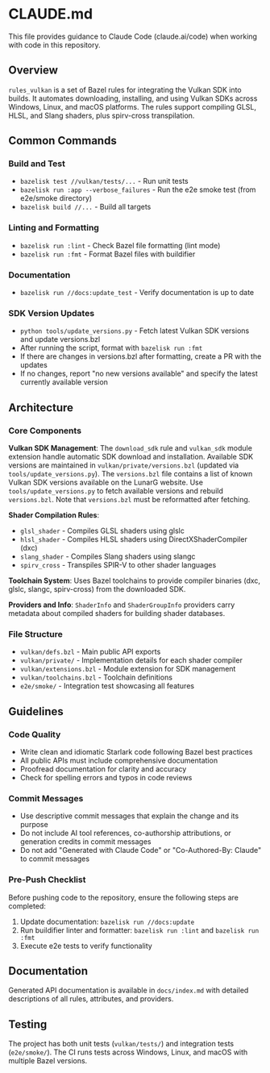 # CLAUDE.md

This file provides guidance to Claude Code (claude.ai/code) when working with code in this repository.

## Overview

`rules_vulkan` is a set of Bazel rules for integrating the Vulkan SDK into builds. It automates downloading,
installing, and using Vulkan SDKs across Windows, Linux, and macOS platforms. The rules support compiling GLSL,
HLSL, and Slang shaders, plus spirv-cross transpilation.

## Common Commands

### Build and Test
- `bazelisk test //vulkan/tests/...` - Run unit tests
- `bazelisk run :app --verbose_failures` - Run the e2e smoke test (from e2e/smoke directory)
- `bazelisk build //...` - Build all targets

### Linting and Formatting
- `bazelisk run :lint` - Check Bazel file formatting (lint mode)
- `bazelisk run :fmt` - Format Bazel files with buildifier

### Documentation
- `bazelisk run //docs:update_test` - Verify documentation is up to date

### SDK Version Updates
- `python tools/update_versions.py` - Fetch latest Vulkan SDK versions and update versions.bzl
- After running the script, format with `bazelisk run :fmt`
- If there are changes in versions.bzl after formatting, create a PR with the updates
- If no changes, report "no new versions available" and specify the latest currently available version

## Architecture

### Core Components

**Vulkan SDK Management**: The `download_sdk` rule and `vulkan_sdk` module extension handle automatic SDK download
and installation. Available SDK versions are maintained in `vulkan/private/versions.bzl` (updated via
`tools/update_versions.py`). The `versions.bzl` file contains a list of known Vulkan SDK versions available on the
LunarG website. Use `tools/update_versions.py` to fetch available versions and rebuild `versions.bzl`. Note that
`versions.bzl` must be reformatted after fetching.

**Shader Compilation Rules**: 
- `glsl_shader` - Compiles GLSL shaders using glslc
- `hlsl_shader` - Compiles HLSL shaders using DirectXShaderCompiler (dxc)
- `slang_shader` - Compiles Slang shaders using slangc
- `spirv_cross` - Transpiles SPIR-V to other shader languages

**Toolchain System**: Uses Bazel toolchains to provide compiler binaries (dxc, glslc, slangc, spirv-cross) from the
downloaded SDK.

**Providers and Info**: `ShaderInfo` and `ShaderGroupInfo` providers carry metadata about compiled shaders for
building shader databases.

### File Structure

- `vulkan/defs.bzl` - Main public API exports
- `vulkan/private/` - Implementation details for each shader compiler
- `vulkan/extensions.bzl` - Module extension for SDK management
- `vulkan/toolchains.bzl` - Toolchain definitions
- `e2e/smoke/` - Integration test showcasing all features

## Guidelines

### Code Quality
- Write clean and idiomatic Starlark code following Bazel best practices
- All public APIs must include comprehensive documentation
- Proofread documentation for clarity and accuracy
- Check for spelling errors and typos in code reviews

### Commit Messages
- Use descriptive commit messages that explain the change and its purpose
- Do not include AI tool references, co-authorship attributions, or generation credits in commit messages
- Do not add "Generated with Claude Code" or "Co-Authored-By: Claude" to commit messages

### Pre-Push Checklist
Before pushing code to the repository, ensure the following steps are completed:
1. Update documentation: `bazelisk run //docs:update`
2. Run buildifier linter and formatter: `bazelisk run :lint` and `bazelisk run :fmt`
3. Execute e2e tests to verify functionality

## Documentation

Generated API documentation is available in `docs/index.md` with detailed descriptions of all rules, attributes,
and providers.

## Testing

The project has both unit tests (`vulkan/tests/`) and integration tests (`e2e/smoke/`). The CI runs tests across
Windows, Linux, and macOS with multiple Bazel versions.